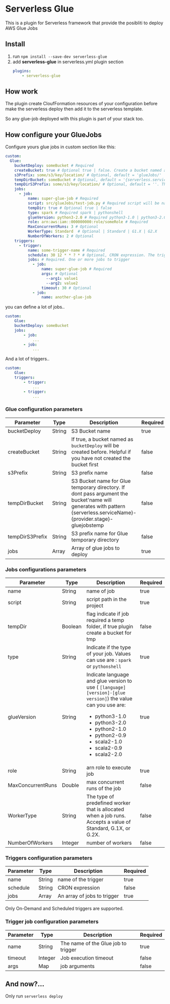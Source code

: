 # Serverless Glue

This is a plugin for Serverless framework that provide the posibliti to deploy AWS Glue Jobs

## Install

1. run `npm install --save-dev serverless-glue`
2. add **serverless-glue** in serverless.yml plugin section
    ```yml
    plugins:
        - serverless-glue
    ```
## How work

The plugin create CloufFormation resources of your configuration before make the serverless deploy then add it to the serverless template.

So any glue-job deployed with this plugin is part of your stack too.

## How configure your GlueJobs

Configure yours glue jobs in custom section like this:

```yml
custom:
  Glue:
    bucketDeploy: someBucket # Required
    createBucket: true # Optional true | false. Create a bucket named as bucketDeploy before upload the script.
    s3Prefix: some/s3/key/location/ # Optional, default = 'glueJobs/'
    tempDirBucket: someBucket # Optional, default = '{serverless.serviceName}-{provider.stage}-gluejobstemp'
    tempDirS3Prefix: some/s3/key/location/ # Optional, default = ''. The job name will be appended to the prefix name
    jobs:
      - job:
          name: super-glue-job # Required
          script: src/glueJobs/test-job.py # Required script will be named with the name after '/' and uploaded to s3Prefix location
          tempDir: true # Optional true | false
          type: spark # Required spark | pythonshell
          glueVersion: python3-2.0 # Required python3-1.0 | python3-2.0 | python2-1.0 | python2-0.9 | scala2-1.0 | scala2-0.9 | scala2-2.0
          role: arn:aws:iam::000000000:role/someRole # Required
          MaxConcurrentRuns: 3 # Optional
          WorkerType: Standard  # Optional | Standard | G1.X | G2.X
          NumberOfWorkers: 2 # Optional
    triggers:
      - trigger:
          name: some-trigger-name # Required
          schedule: 30 12 * * ? * # Optional, CRON expression. The trigger will be created with On-Demand type if the schedule is not provided.
          jobs: # Required. One or more jobs to trigger
            - job:
                name: super-glue-job # Required
                args: # Optional
                  --arg1: value1
                  --arg2: value2
                timeout: 30 # Optional
            - job:
                name: another-glue-job
```

you can define a lot of jobs..

```yml
custom:
    Glue:
    bucketDeploy: someBucket
    jobs:
        - job:
            ...
        - job:
            ...

```

And a lot of triggers..

```yml
custom:
    Glue:
    triggers:
        - trigger:
            ...
        - trigger:
            ...

```

### Glue configuration parameters

|Parameter|Type|Description|Required|
|-|-|-|-|
|bucketDeploy|String|S3 Bucket name|true|
|createBucket|String|If true, a bucket named as `bucketDeploy` will be created before. Helpful if you have not created the bucket first|false|
|s3Prefix|String|S3 prefix name|false|
|tempDirBucket|String|S3 Bucket name for Glue temporary directory. If dont pass argument the bucket'name will generates with pattern {serverless.serviceName}-{provider.stage}-gluejobstemp|false|
|tempDirS3Prefix|String|S3 prefix name for Glue temporary directory|false|
|jobs|Array|Array of glue jobs to deploy|true|

### Jobs configurations parameters

|Parameter|Type|Description|Required|
|-|-|-|-|
|name|String|name of job|true|
|script|String|script path in the project|true|
|tempDir|Boolean|flag indicate if job required a temp folder, if true plugin create a bucket for tmp|false|
|type|String|Indicate if the type of your job. Values can use are : `spark` or  `pythonshell`|true|
|glueVersion|String|Indicate language and glue version to use ( `[language][version]-[glue version]`) the value can you use are: <ul><li>python3-1.0</li><li>python3-2.0</li><li>python2-1.0</li><li>python2-0.9</li><li>scala2-1.0</li><li>scala2-0.9</li><li>scala2-2.0</li></ul>|true|
|role|String| arn role to execute job|true|
|MaxConcurrentRuns|Double|max concurrent runs of the job|false|
|WorkerType|String|The type of predefined worker that is allocated when a job runs. Accepts a value of Standard, G.1X, or G.2X.|false|
|NumberOfWorkers|Integer|number of workers|false|

### Triggers configuration parameters

|Parameter|Type|Description|Required|
|-|-|-|-|
|name|String|name of the trigger|true|
|schedule|String|CRON expression|false|
|jobs|Array|An array of jobs to trigger|true|

Only On-Demand and Scheduled triggers are supported.

### Trigger job configuration parameters

|Parameter|Type|Description|Required|
|-|-|-|-|
|name|String|The name of the Glue job to trigger|true|
|timeout|Integer|Job execution timeout|false|
|args|Map|job arguments|false|


## And now?...

Only run `serverless deploy`
